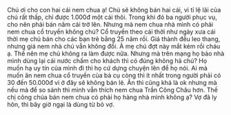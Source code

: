 Chú ơi cho con hai cái nem chua ạ! Chú sẽ không bán hai cái, vì tỉ lệ lãi của chú rất thấp, chỉ được 1.000đ một cái thôi. Trong khi đó ba người phục vụ, cho nên phải bán năm cái trở lên. Nhưng mà nem chua nhà mình có phải nem chua cổ truyền không chú? Cổ truyền theo cái thời như ngày xưa cái thời mẹ chú bán cho các bạn trẻ bằng 25 năm rồi. Giá thành đều leo thang, nhưng giá nem nhà chú vẫn không đổi. À mẹ chú đợt này mắt kém rồi cháu ạ. Thế nên mẹ chú không ra làm được nữa. Nhưng mà trên mạng họ bảo nhà mình dùng lại cái nước chấm cho khách thì có đúng không hả chú? Họ muốn hạ uy tín của mình đi thì họ cứ dựng chuyện lên để họ nói. Ai mà muốn ăn nem chua cổ truyền của bà cụ còng thì ít nhất trong người phải có 30 đến 50.000đ vì ở đây sẽ không bán lẻ. Ăn thì cũng khá là ok nhưng mà nếu mà để so sánh thì mình vẫn thích nem chua Trần Công Châu hơn. Thế chị công chúa bán nem chua có phải họ hàng nhà mình không ạ? Vợ đã ly hôn, thì bây giờ ngại là dùng từ bỏ vợ.